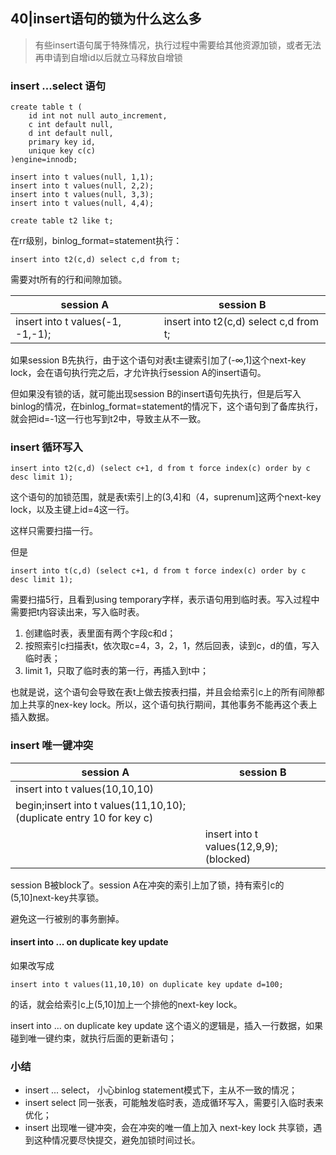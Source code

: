 ## 40|insert语句的锁为什么这么多

> 有些insert语句属于特殊情况，执行过程中需要给其他资源加锁，或者无法再申请到自增id以后就立马释放自增锁

### insert ...select 语句

```mysql
create table t (
	id int not null auto_increment,
    c int default null,
    d int default null,
    primary key id,
    unique key c(c)
)engine=innodb;

insert into t values(null, 1,1);
insert into t values(null, 2,2);
insert into t values(null, 3,3);
insert into t values(null, 4,4);

create table t2 like t;
```

在rr级别，binlog_format=statement执行：

```mysql
insert into t2(c,d) select c,d from t;
```

需要对t所有的行和间隙加锁。

| session A                        | session B                              |
| -------------------------------- | -------------------------------------- |
| insert into t values(-1, -1,-1); | insert into t2(c,d) select c,d from t; |

如果session B先执行，由于这个语句对表t主键索引加了(-∞,1]这个next-key lock，会在语句执行完之后，才允许执行session A的insert语句。

但如果没有锁的话，就可能出现session B的insert语句先执行，但是后写入binlog的情况，在binlog_format=statement的情况下，这个语句到了备库执行，就会把id=-1这一行也写到t2中，导致主从不一致。



### insert 循环写入

```mysql
insert into t2(c,d) (select c+1, d from t force index(c) order by c desc limit 1);
```

这个语句的加锁范围，就是表t索引上的(3,4]和（4，suprenum]这两个next-key lock，以及主键上id=4这一行。

这样只需要扫描一行。

但是

```mysql
insert into t(c,d) (select c+1, d from t force index(c) order by c desc limit 1);
```

需要扫描5行，且看到using temporary字样，表示语句用到临时表。写入过程中需要把t内容读出来，写入临时表。

1. 创建临时表，表里面有两个字段c和d；
2. 按照索引c扫描表t，依次取c=4，3，2，1，然后回表，读到c，d的值，写入临时表；
3. limit 1，只取了临时表的第一行，再插入到t中；

也就是说，这个语句会导致在表t上做去按表扫描，并且会给索引c上的所有间隙都加上共享的nex-key lock。所以，这个语句执行期间，其他事务不能再这个表上插入数据。



### insert 唯一键冲突

| session A                                                    | session B                              |
| ------------------------------------------------------------ | -------------------------------------- |
| insert into t values(10,10,10)                               |                                        |
| begin;insert into t values(11,10,10);(duplicate entry 10 for key c) |                                        |
|                                                              | insert into t values(12,9,9);(blocked) |

session B被block了。session A在冲突的索引上加了锁，持有索引c的(5,10]next-key共享锁。

避免这一行被别的事务删掉。



#### insert into ... on duplicate key update

如果改写成

```mysql
insert into t values(11,10,10) on duplicate key update d=100;
```

的话，就会给索引c上(5,10]加上一个排他的next-key lock。

insert into ... on duplicate key update 这个语义的逻辑是，插入一行数据，如果碰到唯一键约束，就执行后面的更新语句；



### 小结

- insert ... select， 小心binlog statement模式下，主从不一致的情况；
- insert select 同一张表，可能触发临时表，造成循环写入，需要引入临时表来优化；
- insert 出现唯一键冲突，会在冲突的唯一值上加入 next-key lock 共享锁，遇到这种情况要尽快提交，避免加锁时间过长。

